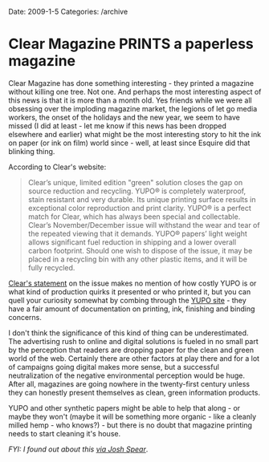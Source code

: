 Date: 2009-1-5
Categories: /archive

# Clear Magazine PRINTS a paperless magazine

<object width="425" height="344" data="http://www.youtube.com/v/7S-_feqkOr8&amp;color1=0xb1b1b1&amp;color2=0xcfcfcf&amp;hl=en&amp;feature=player_embedded&amp;fs=1" type="application/x-shockwave-flash"><param name="allowFullScreen" value="true" /><param name="src" value="http://www.youtube.com/v/7S-_feqkOr8&amp;color1=0xb1b1b1&amp;color2=0xcfcfcf&amp;hl=en&amp;feature=player_embedded&amp;fs=1" /><param name="allowfullscreen" value="true" /></object>

Clear Magazine has done something interesting - they printed a magazine without killing one tree. Not one. And perhaps the most interesting aspect of this news is that it is more than a month old.  Yes friends while we were all obsessing over the imploding magazine market, the legions of let go media workers, the onset of the holidays and the new year, we seem to have missed (I did at least - let me know if this news has been dropped elsewhere and earlier) what might be the most interesting story to hit the ink on paper (or ink on film) world since - well, at least since Esquire did that blinking thing.

According to Clear's website:
<blockquote>Clear’s unique, limited edition "green" solution closes the gap on source reduction and recycling. YUPO® is completely waterproof, stain resistant and very durable. Its unique printing surface results in exceptional color reproduction and print clarity. YUPO® is a perfect match for Clear, which has always been special and collectable. Clear’s November/December issue will withstand the wear and tear of the repeated viewing that it demands. YUPO® papers’ light weight allows significant fuel reduction in shipping and a lower overall carbon footprint. Should one wish to dispose of the issue, it may be placed in a recycling bin with any other plastic items, and it will be fully recycled.</blockquote>
<a href="http://www.clearmag.com/blog/?id=966c079f8cb83028199fde576b959e6a">Clear's statement</a> on the issue makes no mention of how costly YUPO is or what kind of production quirks it presented or who printed it, but you can quell your curiosity somewhat by combing through the <a href="http://www.yupousa.com/content/view/44/114/">YUPO site</a> - they have a fair amount of documentation on printing, ink, finishing and binding concerns.

I don't think the significance of this kind of thing can be underestimated.  The advertising rush to online and digital solutions is fueled in no small part by the perception that readers are dropping paper for the clean and green world of the web.  Certainly there are other factors at play there and for a lot of campaigns going digital makes more sense, but a successful neutralization of the negative environmental perception would be huge.  After all, magazines are going nowhere in the twenty-first century unless they can honestly present themselves as clean, green information products.

YUPO and other synthetic papers might be able to help that along - or maybe they won't (maybe it will be something more organic - like a cleanly milled hemp - who knows?) - but there is no doubt that magazine printing needs to start cleaning it's house.



<em>FYI: I found out about this <a href="http://joshspear.com/item/clear-magazine/">via Josh Spear</a></em>.
